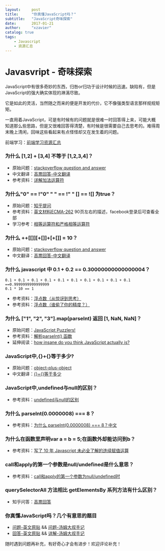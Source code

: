 ```yaml
---
layout:     post
title:      "你真懂JavaScript吗？"
subtitle:   "JavaScript奇味探索"
date:       2017-01-21
author:     "xzavier"
catalog: true
tags:
    - Javascript
    - 资源汇总
---
```



# Javasvript - 奇味探索

JavaScript中有很多奇妙的东西，归咎or归功于设计时候的迅速。缺陷有，但是JavaScript的强大确实体现的淋漓尽致。

它是如此的灵活，当然随之而来的便是开发的代价，它不像强类型语言那样规规矩矩。

一直用着JavaScript，可是有时候有的问题就是很难一时回答得上来，可能大概知道那么些思路，但是又很难回答得清楚，有时候是很需要自己去思考的。难得周末晚上清闲，回味这些看起来有点怪怪却又在发生着的问题。

前端学习：[前端学习资源汇总][1]

### 为什么 [1,2] + [3,4] 不等于 [1,2,3,4]？

 - 原始问题：[stackoverflow question and answer][2]
 - 中文翻译：[高票回答-中文翻译][3]
 - 参考资料：[详解加法运算符][4]

### 为什么"0" == !"0" " " == !" " [] == ![] 为true？

 - 原始问题：[知乎提问][5]
 - 参考资料：[英文材料ECMA-262][6] 90页左右的描述，facebook登录后可查看全部
 - 学习参考：[相等运算符和严格相等运算符][7]

### 为什么 ++[[]][+[]]+[+[]] = 10？

 - 原始问题：[stackoverflow question and answer][8]
 - 中文翻译：[高票回答-中文翻译][9]
 
### 为什么 javascript 中 0.1 + 0.2 == 0.30000000000000004？

    0.1 + 0.1 + 0.1 + 0.1 + 0.1 + 0.1 + 0.1 + 0.1 + 0.1 + 0.1 ==0.9999999999999999
    0.1 * 10 == 1

 
 - 参考资料：[浮点数（从惊讶到思考）][10]
 - 参考资料：[浮点数（谁偷了你的精度？）][11]

### 为什么 ["1", "2", "3"].map(parseInt) 返回 [1, NaN, NaN]？

 - 原始问题：[JavaScript Puzzlers!][12]
 - 参考资料：[解析parseInt() 函数][13]
 - 延伸阅读：[how insane do you think JavaScript actually is?][14]
 
### JavaScript中,{}+{}等于多少?

 - 原始问题：[object-plus-object][16]
 - 中文翻译：[{}+{}等于多少][17]
 
### JavaScript中,undefined与null的区别？

 - 参考资料：[undefined与null的区别][18]

### 为什么 parseInt(0.0000008) === 8？

 - 参考资料：[为什么 parseInt(0.0000008) === 8？中文][19]
 
### 为什么在函数里声明var a = b = 5;在函数外却能访问到b？

 - 参考资料：[写了 10 年 Javascript 未必全了解的连续赋值运算][20]
 
### call和apply的第一个参数是null/undefined是什么意思？

 - 参考资料：[call和apply的第一个参数为null/undefined时][21]

### querySelectorAll 方法相比 getElementsBy 系列方法有什么区别？

 - 知乎问答：[高票回答][22]

### 你真懂JavaScript吗？几个有意思的题目

 - [问题-英文原贴][23] && [问题-汤姆大叔手记][24]
 - [回答-英文原贴][25] && [详解-汤姆大叔手记][26]
 
随时遇到问题再补充，有好奇心才会有进步！欢迎评论补充！


  [1]: /2016/10/01/awesome-frontend-resource/
  [2]: http://stackoverflow.com/questions/7124884/why-does-1-2-3-4-1-23-4-in-javascript
  [3]: http://justjavac.com/javascript/2012/12/18/why-does-1-2-plus-3-4-equal-1-23-4-in-javascript.html
  [4]: /2016/11/07/taste-js-addition-operator/
  [5]: https://www.zhihu.com/question/29615998
  [6]: https://zh.scribd.com/document/56770557/ECMA-262
  [7]: http://javascript.ruanyifeng.com/grammar/operator.html#toc6
  [8]: http://stackoverflow.com/questions/7202157/why-does-return-the-string-10
  [9]: http://justjavac.com/javascript/2012/05/24/can-you-explain-why-10.html
  [10]: http://justjavac.com/codepuzzle/2012/11/02/codepuzzle-float-from-surprised-to-ponder.html
  [11]: http://justjavac.com/codepuzzle/2012/11/11/codepuzzle-float-who-stole-your-accuracy.html
  [12]: http://webcache.googleusercontent.com/search?q=cache:http://javascript-puzzlers.herokuapp.com/
  [13]: http://justjavac.com/javascript/2014/02/18/javascript-puzzlers-why-1-2-3-map-parseint-returns-1-NaN-NaN-in-javascript.html
  [14]: /puzzlers.html
  [15]: /puzzlers.html
  [16]: http://www.2ality.com/2012/01/object-plus-object.html
  [17]: https://segmentfault.com/a/1190000000264418
  [18]: http://www.ruanyifeng.com/blog/2014/03/undefined-vs-null.html
  [19]: http://justjavac.com/javascript/2015/01/08/why-parseint-0-00000008-euqal-8-in-js.html
  [20]: http://justjavac.com/javascript/2012/04/05/javascript-continuous-assignment-operator.html
  [21]: http://www.cnblogs.com/snandy/archive/2012/03/01/2373243.html
  [22]: https://www.zhihu.com/question/24702250
  [23]: http://dmitry.baranovskiy.com/post/91403200
  [24]: http://www.cnblogs.com/TomXu/archive/2012/02/09/2330578.html
  [25]: https://www.nczonline.net/blog/2010/01/26/answering-baranovskiys-javascript-quiz/
  [26]: http://www.cnblogs.com/TomXu/archive/2012/02/10/2342098.html
